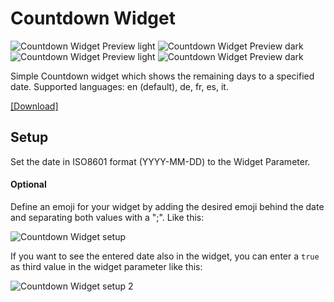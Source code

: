 # Countdown Widget
![Countdown Widget Preview light](https://raw.githubusercontent.com/ThisIsBenny/iOS-Widgets/main/Countdown/previewLight.jpeg)
![Countdown Widget Preview dark](https://raw.githubusercontent.com/ThisIsBenny/iOS-Widgets/main/Countdown/previewDark.jpeg)
![Countdown Widget Preview light](https://raw.githubusercontent.com/ThisIsBenny/iOS-Widgets/main/Countdown/previewLight2.jpeg)
![Countdown Widget Preview dark](https://raw.githubusercontent.com/ThisIsBenny/iOS-Widgets/main/Countdown/previewDark2.jpeg)

Simple Countdown widget which shows the remaining days to a specified date. Supported languages: en (default), de, fr, es, it.

[[Download]](https://raw.githubusercontent.com/ThisIsBenny/iOS-Widgets/main/Countdown/Countdown.js)

## Setup
Set the date in ISO8601 format (YYYY-MM-DD) to the Widget Parameter.

#### Optional
Define an emoji for your widget by adding the desired emoji behind the date and separating both values with a ";". Like this:

![Countdown Widget setup](https://raw.githubusercontent.com/ThisIsBenny/iOS-Widgets/main/Countdown/setup.jpeg)

If you want to see the entered date also in the widget, you can enter a `true` as third value in the widget parameter like this:

![Countdown Widget setup 2](https://raw.githubusercontent.com/ThisIsBenny/iOS-Widgets/main/Countdown/setup2.jpeg)

